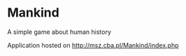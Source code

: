 # Mankind
A simple game about human history

Application hosted on http://msz.cba.pl/Mankind/index.php
